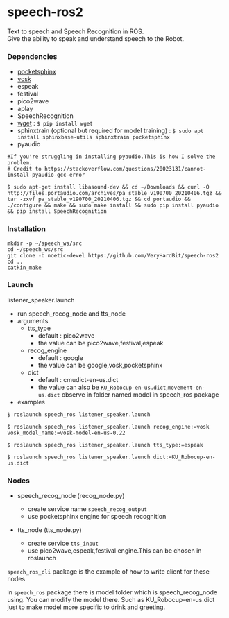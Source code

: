 # speech-ros2
Text to speech and Speech Recognition in ROS.<br>
Give the ability to speak and understand speech to the Robot.


### Dependencies
- [pocketsphinx](https://pypi.org/project/pocketsphinx/)
- [vosk](https://pypi.org/project/vosk/)
- espeak
- festival
- pico2wave
- aplay
- SpeechRecognition
- [wget](https://pypi.org/project/wget/) : `$ pip install wget`
- sphinxtrain (optional but required for model training) : `$ sudo apt install sphinxbase-utils sphinxtrain pocketsphinx`
- pyaudio
```
#If you're struggling in installing pyaudio.This is how I solve the problem.
# Credit to https://stackoverflow.com/questions/20023131/cannot-install-pyaudio-gcc-error

$ sudo apt-get install libasound-dev && cd ~/Downloads && curl -O http://files.portaudio.com/archives/pa_stable_v190700_20210406.tgz && tar -zxvf pa_stable_v190700_20210406.tgz && cd portaudio && ./configure && make && sudo make install && sudo pip install pyaudio && pip install SpeechRecognition
```


### Installation
```
mkdir -p ~/speech_ws/src
cd ~/speech_ws/src
git clone -b noetic-devel https://github.com/VeryHardBit/speech-ros2
cd ..
catkin_make
```

### Launch
listener_speaker.launch
  - run speech_recog_node and tts_node
  - arguments
    - tts_type
      - default : pico2wave
      - the value can be pico2wave,festival,espeak
    - recog_engine
      - default : google
      - the value can be google,vosk,pocketsphinx
    - dict
      - default : cmudict-en-us.dict
      - the value can also be `KU_Robocup-en-us.dict`,`movement-en-us.dict` observe in folder named model in speech_ros package
  - examples
```
$ roslaunch speech_ros listener_speaker.launch

$ roslaunch speech_ros listener_speaker.launch recog_engine:=vosk vosk_model_name:=vosk-model-en-us-0.22

$ roslaunch speech_ros listener_speaker.launch tts_type:=espeak

$ roslaunch speech_ros listener_speaker.launch dict:=KU_Robocup-en-us.dict
```



### Nodes
- speech_recog_node (recog_node.py)
    - create service name `speech_recog_output`
    - use pocketsphinx engine for speech recognition

- tts_node (tts_node.py)
    - create service `tts_input`
    - use pico2wave,espeak,festival engine.This can be chosen in roslaunch



`speech_ros_cli` package is the example of how to write client for these nodes

in `speech_ros` package there is model folder which is speech_recog_node using. You can modify the model there. Such as KU_Robocup-en-us.dict just to make model more specific to drink and greeting.